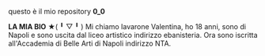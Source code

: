 questo è il mio repository **0_0**

**LA MIA BIO** ★(  ╹ ▽ ╹  )
Mi chiamo Iavarone Valentina, ho 18 anni, sono di 
Napoli e sono uscita dal liceo artistico indirizzo ebanisteria.
Ora sono iscritta all'Accademia di Belle Arti di Napoli
indirizzo NTA.
